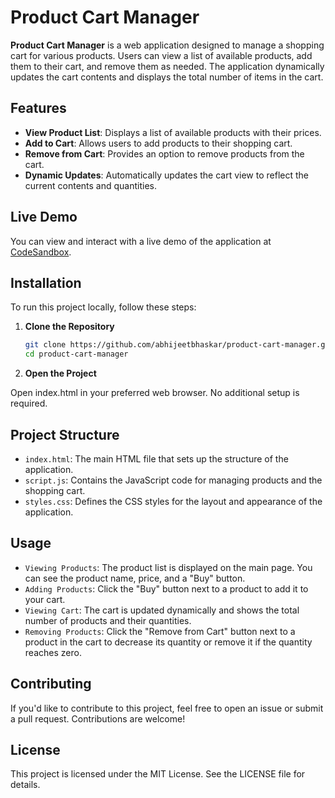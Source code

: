 # Product Cart Manager

**Product Cart Manager** is a web application designed to manage a shopping cart for various products. Users can view a list of available products, add them to their cart, and remove them as needed. The application dynamically updates the cart contents and displays the total number of items in the cart.

## Features

- **View Product List**: Displays a list of available products with their prices.
- **Add to Cart**: Allows users to add products to their shopping cart.
- **Remove from Cart**: Provides an option to remove products from the cart.
- **Dynamic Updates**: Automatically updates the cart view to reflect the current contents and quantities.

## Live Demo

You can view and interact with a live demo of the application at [CodeSandbox](https://r6n8y7.csb.app/).

## Installation

To run this project locally, follow these steps:

1. **Clone the Repository**

   ```bash
   git clone https://github.com/abhijeetbhaskar/product-cart-manager.git
   cd product-cart-manager
2. **Open the Project**

Open index.html in your preferred web browser. No additional setup is required.

## Project Structure
- `index.html`: The main HTML file that sets up the structure of the application.
- `script.js`: Contains the JavaScript code for managing products and the shopping cart.
- `styles.css`: Defines the CSS styles for the layout and appearance of the application.
  
## Usage
- `Viewing Products`: The product list is displayed on the main page. You can see the product name, price, and a "Buy" button.
- `Adding Products`: Click the "Buy" button next to a product to add it to your cart.
- `Viewing Cart`: The cart is updated dynamically and shows the total number of products and their quantities.
- `Removing Products`: Click the "Remove from Cart" button next to a product in the cart to decrease its quantity or remove it if the quantity reaches zero.

## Contributing
If you'd like to contribute to this project, feel free to open an issue or submit a pull request. Contributions are welcome!

## License
This project is licensed under the MIT License. See the LICENSE file for details.
